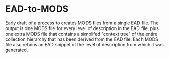 EAD-to-MODS
===========

Early draft of a process to creates MODS files from a single EAD file.
The output is one MODS file for every level of description in the EAD
file, plus one extra MODS file that contains a simplifed "context tree"
of the entire collection hierarchy that has been derived from the EAD file.
Each MODS file also retains an EAD snippet of the level of description
from which it was generated.
